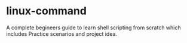 # linux-command
A complete begineers guide to learn shell scripting from scratch which includes Practice scenarios and project idea.
